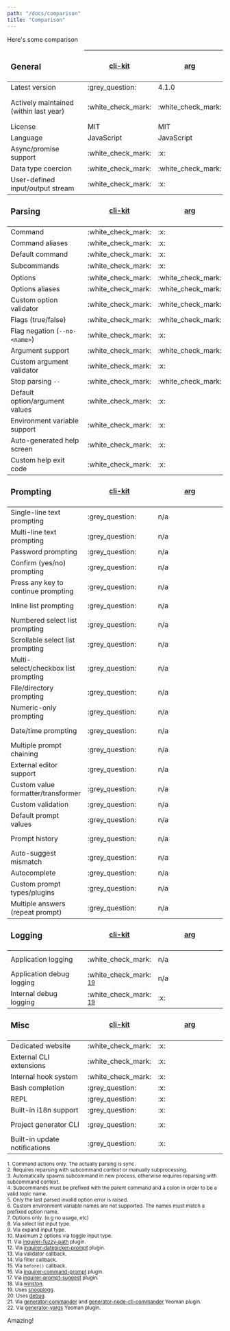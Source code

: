 ```yaml
---
path: "/docs/comparison"
title: "Comparison"
---
```


Here's some comparison

<!-- COMPARISON START -->
<table>
<thead><tr><td><h3>General</h3></td><th scope="col"><a href="https://npmjs.com/package/cli-kit">cli-kit</a></th><th scope="col"><a href="https://npmjs.com/package/arg">arg</a></th><th scope="col"><a href="https://npmjs.com/package/caporal">Caporal.js</a></th><th scope="col"><a href="https://npmjs.com/package/commander">Commander.js</a></th><th scope="col"><a href="https://npmjs.com/package/dashdash">dashdash</a></th><th scope="col"><a href="https://npmjs.com/package/fields">fields</a></th><th scope="col"><a href="https://npmjs.com/package/getopts">getopts</a></th><th scope="col"><a href="https://npmjs.com/package/inquirer">inquirer</a></th><th scope="col"><a href="https://npmjs.com/package/meow">meow</a></th><th scope="col"><a href="https://npmjs.com/package/minimist">minimist</a></th><th scope="col"><a href="https://npmjs.com/package/mri">mri</a></th><th scope="col"><a href="https://npmjs.com/package/oclif">oclif</a></th><th scope="col"><a href="https://npmjs.com/package/prompt">prompt</a></th><th scope="col"><a href="https://npmjs.com/package/promptly">promptly</a></th><th scope="col"><a href="https://npmjs.com/package/prompts">prompts</a></th><th scope="col"><a href="https://npmjs.com/package/yargs">yargs</a></th></tr></thead>

<tbody>
<tr><td>Latest version</td><td>:grey_question:</td><td>4.1.0</td><td>1.1.0</td><td>2.19.0</td><td>1.14.1</td><td>0.1.24</td><td>2.2.3</td><td>6.2.2</td><td>5.0.0</td><td>1.2.0</td><td>1.1.4</td><td>1.12.10</td><td>1.0.0</td><td>3.0.3</td><td>2.0.3</td><td>13.2.1</td></tr>
<tr><td>Actively maintained <br> (within last year)</td><td>:white_check_mark:</td><td>:white_check_mark:</td><td>:white_check_mark:</td><td>:white_check_mark:</td><td>:warning:<br>Last release Dec 2016</td><td>:warning:<br>Last release Jul 2015</td><td>:white_check_mark:</td><td>:white_check_mark:</td><td>:white_check_mark:</td><td>:warning:<br>Last release Sep 2015</td><td>:white_check_mark:</td><td>:white_check_mark:</td><td>:warning:<br>Last release Mar 2016</td><td>:warning:<br>Last release Feb 2018</td><td>:white_check_mark:</td><td>:white_check_mark:</td></tr>
<tr><td>License</td><td>MIT</td><td>MIT</td><td>MIT</td><td>MIT</td><td>MIT</td><td>MIT</td><td>MIT</td><td>MIT</td><td>MIT</td><td>MIT</td><td>MIT</td><td>MIT</td><td>MIT</td><td>MIT</td><td>MIT</td><td>MIT</td></tr>
<tr><td>Language</td><td>JavaScript</td><td>JavaScript</td><td>JavaScript</td><td>JavaScript</td><td>JavaScript</td><td>JavaScript</td><td>JavaScript</td><td>JavaScript</td><td>JavaScript</td><td>JavaScript</td><td>JavaScript</td><td>TypeScript</td><td>JavaScript</td><td>JavaScript</td><td>JavaScript</td><td>JavaScript</td></tr>
<tr><td>Async/promise support</td><td>:white_check_mark:</td><td>:x:</td><td>:white_check_mark: <sub><a href="#comparison-footnote-1">1</a></sub></td><td>:x:</td><td>:x:</td><td>:x:</td><td>:x:</td><td>:white_check_mark:</td><td>:x:</td><td>:x:</td><td>:x:</td><td>:white_check_mark: <sub><a href="#comparison-footnote-1">1</a></sub></td><td>:x:</td><td>:white_check_mark:</td><td>:white_check_mark:</td><td>:x:</td></tr>
<tr><td>Data type coercion</td><td>:white_check_mark:</td><td>:white_check_mark:</td><td>:white_check_mark:</td><td>:white_check_mark:</td><td>:white_check_mark:</td><td>:x:</td><td>:white_check_mark:</td><td>:x:</td><td>:white_check_mark:</td><td>:white_check_mark:</td><td>:white_check_mark:</td><td>:white_check_mark:</td><td>:x:</td><td>:x:</td><td>:white_check_mark:</td><td>:white_check_mark:</td></tr>
<tr><td>User-defined input/output stream</td><td>:white_check_mark:</td><td>:x:</td><td>:x:</td><td>:x:</td><td>:x:</td><td>:x:</td><td>:x:</td><td>:white_check_mark:</td><td>:x:</td><td>:x:</td><td>:x:</td><td>:x:</td><td>:white_check_mark:</td><td>:white_check_mark:</td><td>:white_check_mark:</td><td>:x:</td></tr>
</tbody>

<thead><tr><td><h3>Parsing</h3></td><th scope="col"><a href="https://npmjs.com/package/cli-kit">cli-kit</a></th><th scope="col"><a href="https://npmjs.com/package/arg">arg</a></th><th scope="col"><a href="https://npmjs.com/package/caporal">Caporal.js</a></th><th scope="col"><a href="https://npmjs.com/package/commander">Commander.js</a></th><th scope="col"><a href="https://npmjs.com/package/dashdash">dashdash</a></th><th scope="col"><a href="https://npmjs.com/package/fields">fields</a></th><th scope="col"><a href="https://npmjs.com/package/getopts">getopts</a></th><th scope="col"><a href="https://npmjs.com/package/inquirer">inquirer</a></th><th scope="col"><a href="https://npmjs.com/package/meow">meow</a></th><th scope="col"><a href="https://npmjs.com/package/minimist">minimist</a></th><th scope="col"><a href="https://npmjs.com/package/mri">mri</a></th><th scope="col"><a href="https://npmjs.com/package/oclif">oclif</a></th><th scope="col"><a href="https://npmjs.com/package/prompt">prompt</a></th><th scope="col"><a href="https://npmjs.com/package/promptly">promptly</a></th><th scope="col"><a href="https://npmjs.com/package/prompts">prompts</a></th><th scope="col"><a href="https://npmjs.com/package/yargs">yargs</a></th></tr></thead>

<tbody>
<tr><td>Command</td><td>:white_check_mark:</td><td>:x:</td><td>:white_check_mark:</td><td>:white_check_mark:</td><td>:x:</td><td>n/a</td><td>:x:</td><td>n/a</td><td>:x:</td><td>:x:</td><td>:x:</td><td>:white_check_mark:</td><td>n/a</td><td>n/a</td><td>n/a</td><td>:white_check_mark:</td></tr>
<tr><td>Command aliases</td><td>:white_check_mark:</td><td>:x:</td><td>:white_check_mark:</td><td>:white_check_mark:</td><td>:x:</td><td>n/a</td><td>:x:</td><td>n/a</td><td>:x:</td><td>:x:</td><td>:x:</td><td>:white_check_mark:</td><td>n/a</td><td>n/a</td><td>n/a</td><td>:white_check_mark:</td></tr>
<tr><td>Default command</td><td>:white_check_mark:</td><td>:x:</td><td>:x:</td><td>:x:</td><td>:x:</td><td>n/a</td><td>:x:</td><td>n/a</td><td>:x:</td><td>:x:</td><td>:x:</td><td>:x:</td><td>n/a</td><td>n/a</td><td>n/a</td><td>:white_check_mark:</td></tr>
<tr><td>Subcommands</td><td>:white_check_mark:</td><td>:x:</td><td>:warning: <sub><a href="#comparison-footnote-2">2</a></sub></td><td>:warning: <sub><a href="#comparison-footnote-3">3</a></sub></td><td>:x:</td><td>n/a</td><td>:x:</td><td>n/a</td><td>:x:</td><td>:x:</td><td>:x:</td><td>:warning: <sub><a href="#comparison-footnote-4">4</a></sub></td><td>n/a</td><td>n/a</td><td>n/a</td><td>:warning: <sub><a href="#comparison-footnote-2">2</a></sub></td></tr>
<tr><td>Options</td><td>:white_check_mark:</td><td>:white_check_mark:</td><td>:white_check_mark:</td><td>:white_check_mark:</td><td>:white_check_mark:</td><td>n/a</td><td>:white_check_mark:</td><td>n/a</td><td>:white_check_mark:</td><td>:white_check_mark:</td><td>:white_check_mark:</td><td>:white_check_mark:</td><td>n/a</td><td>n/a</td><td>n/a</td><td>:white_check_mark:</td></tr>
<tr><td>Options aliases</td><td>:white_check_mark:</td><td>:white_check_mark:</td><td>:x:</td><td>:x:</td><td>:white_check_mark:</td><td>n/a</td><td>:white_check_mark:</td><td>n/a</td><td>:white_check_mark:</td><td>:white_check_mark:</td><td>:white_check_mark:</td><td>:x:</td><td>n/a</td><td>n/a</td><td>n/a</td><td>:white_check_mark:</td></tr>
<tr><td>Custom option validator</td><td>:white_check_mark:</td><td>:white_check_mark:</td><td>:white_check_mark:</td><td>:white_check_mark:</td><td>:x:</td><td>n/a</td><td>:x:</td><td>n/a</td><td>:x:</td><td>:x:</td><td>:x:</td><td>:white_check_mark:</td><td>n/a</td><td>n/a</td><td>n/a</td><td>:x: <sub><a href="#comparison-footnote-5">5</a></sub></td></tr>
<tr><td>Flags (true/false)</td><td>:white_check_mark:</td><td>:white_check_mark:</td><td>:x:</td><td>:white_check_mark:</td><td>:white_check_mark:</td><td>n/a</td><td>:white_check_mark:</td><td>n/a</td><td>:white_check_mark:</td><td>:white_check_mark:</td><td>:white_check_mark:</td><td>:white_check_mark:</td><td>n/a</td><td>n/a</td><td>n/a</td><td>:white_check_mark:</td></tr>
<tr><td>Flag negation (<code>--no-&lt;name&gt;</code>)</td><td>:white_check_mark:</td><td>:x:</td><td>:x:</td><td>:white_check_mark:</td><td>:x:</td><td>n/a</td><td>:x:</td><td>n/a</td><td>:white_check_mark:</td><td>:white_check_mark:</td><td>:white_check_mark:</td><td>:white_check_mark:</td><td>n/a</td><td>n/a</td><td>n/a</td><td>:white_check_mark:</td></tr>
<tr><td>Argument support</td><td>:white_check_mark:</td><td>:white_check_mark:</td><td>:white_check_mark:</td><td>:white_check_mark:</td><td>:white_check_mark:</td><td>n/a</td><td>:white_check_mark:</td><td>n/a</td><td>:white_check_mark:</td><td>:white_check_mark:</td><td>:white_check_mark:</td><td>:white_check_mark:</td><td>n/a</td><td>n/a</td><td>n/a</td><td>:white_check_mark:</td></tr>
<tr><td>Custom argument validator</td><td>:white_check_mark:</td><td>:x:</td><td>:white_check_mark:</td><td>:white_check_mark:</td><td>:x:</td><td>n/a</td><td>:x:</td><td>n/a</td><td>:x:</td><td>:x:</td><td>:x:</td><td>:white_check_mark:</td><td>n/a</td><td>n/a</td><td>n/a</td><td>:white_check_mark:</td></tr>
<tr><td>Stop parsing <code>--</code></td><td>:white_check_mark:</td><td>:white_check_mark:</td><td>:white_check_mark:</td><td>:white_check_mark:</td><td>:white_check_mark:</td><td>n/a</td><td>:white_check_mark:</td><td>n/a</td><td>:white_check_mark:</td><td>:white_check_mark:</td><td>:white_check_mark:</td><td>:white_check_mark:</td><td>n/a</td><td>n/a</td><td>n/a</td><td>:white_check_mark:</td></tr>
<tr><td>Default option/argument values</td><td>:white_check_mark:</td><td>:x:</td><td>:white_check_mark:</td><td>:white_check_mark:</td><td>:white_check_mark:</td><td>n/a</td><td>:white_check_mark:</td><td>n/a</td><td>:white_check_mark:</td><td>:white_check_mark:</td><td>:white_check_mark:</td><td>:white_check_mark:</td><td>n/a</td><td>n/a</td><td>n/a</td><td>:white_check_mark:</td></tr>
<tr><td>Environment variable support</td><td>:white_check_mark:</td><td>:x:</td><td>:x:</td><td>:x:</td><td>:white_check_mark:</td><td>n/a</td><td>:x:</td><td>n/a</td><td>:x:</td><td>:x:</td><td>:x:</td><td>:white_check_mark:</td><td>n/a</td><td>n/a</td><td>n/a</td><td>:white_check_mark: <sub><a href="#comparison-footnote-6">6</a></sub></td></tr>
<tr><td>Auto-generated help screen</td><td>:white_check_mark:</td><td>:x:</td><td>:white_check_mark:</td><td>:white_check_mark:</td><td>:white_check_mark: <sub><a href="#comparison-footnote-7">7</a></sub></td><td>n/a</td><td>:x:</td><td>n/a</td><td>:white_check_mark:</td><td>:x:</td><td>:x:</td><td>:white_check_mark:</td><td>n/a</td><td>n/a</td><td>n/a</td><td>:white_check_mark:</td></tr>
<tr><td>Custom help exit code</td><td>:white_check_mark:</td><td>:x:</td><td>:x:</td><td>:x:</td><td>:x:</td><td>n/a</td><td>:x:</td><td>n/a</td><td>:white_check_mark:</td><td>:x:</td><td>:x:</td><td>:x:</td><td>n/a</td><td>n/a</td><td>n/a</td><td>:x:</td></tr>
</tbody>

<thead><tr><td><h3>Prompting</h3></td><th scope="col"><a href="https://npmjs.com/package/cli-kit">cli-kit</a></th><th scope="col"><a href="https://npmjs.com/package/arg">arg</a></th><th scope="col"><a href="https://npmjs.com/package/caporal">Caporal.js</a></th><th scope="col"><a href="https://npmjs.com/package/commander">Commander.js</a></th><th scope="col"><a href="https://npmjs.com/package/dashdash">dashdash</a></th><th scope="col"><a href="https://npmjs.com/package/fields">fields</a></th><th scope="col"><a href="https://npmjs.com/package/getopts">getopts</a></th><th scope="col"><a href="https://npmjs.com/package/inquirer">inquirer</a></th><th scope="col"><a href="https://npmjs.com/package/meow">meow</a></th><th scope="col"><a href="https://npmjs.com/package/minimist">minimist</a></th><th scope="col"><a href="https://npmjs.com/package/mri">mri</a></th><th scope="col"><a href="https://npmjs.com/package/oclif">oclif</a></th><th scope="col"><a href="https://npmjs.com/package/prompt">prompt</a></th><th scope="col"><a href="https://npmjs.com/package/promptly">promptly</a></th><th scope="col"><a href="https://npmjs.com/package/prompts">prompts</a></th><th scope="col"><a href="https://npmjs.com/package/yargs">yargs</a></th></tr></thead>

<tbody>
<tr><td>Single-line text prompting</td><td>:grey_question:</td><td>n/a</td><td>n/a</td><td>n/a</td><td>n/a</td><td>:white_check_mark:</td><td>n/a</td><td>:white_check_mark:</td><td>n/a</td><td>n/a</td><td>n/a</td><td>:white_check_mark:</td><td>:white_check_mark:</td><td>:white_check_mark:</td><td>:white_check_mark:</td><td>n/a</td></tr>
<tr><td>Multi-line text prompting</td><td>:grey_question:</td><td>n/a</td><td>n/a</td><td>n/a</td><td>n/a</td><td>:x:</td><td>n/a</td><td>:x:</td><td>n/a</td><td>n/a</td><td>n/a</td><td>:x:</td><td>:x:</td><td>:x:</td><td>:x:</td><td>n/a</td></tr>
<tr><td>Password prompting</td><td>:grey_question:</td><td>n/a</td><td>n/a</td><td>n/a</td><td>n/a</td><td>:white_check_mark:</td><td>n/a</td><td>:white_check_mark:</td><td>n/a</td><td>n/a</td><td>n/a</td><td>:white_check_mark:</td><td>:white_check_mark:</td><td>:white_check_mark:</td><td>:white_check_mark:</td><td>n/a</td></tr>
<tr><td>Confirm (yes/no) prompting</td><td>:grey_question:</td><td>n/a</td><td>n/a</td><td>n/a</td><td>n/a</td><td>:white_check_mark: <sub><a href="#comparison-footnote-8">8</a></sub></td><td>n/a</td><td>:white_check_mark:</td><td>n/a</td><td>n/a</td><td>n/a</td><td>:white_check_mark:</td><td>:white_check_mark:</td><td>:white_check_mark:</td><td>:white_check_mark:</td><td>n/a</td></tr>
<tr><td>Press any key to continue prompting</td><td>:grey_question:</td><td>n/a</td><td>n/a</td><td>n/a</td><td>n/a</td><td>:x:</td><td>n/a</td><td>:x:</td><td>n/a</td><td>n/a</td><td>n/a</td><td>:white_check_mark:</td><td>:x:</td><td>:white_check_mark:</td><td>:x:</td><td>n/a</td></tr>
<tr><td>Inline list prompting</td><td>:grey_question:</td><td>n/a</td><td>n/a</td><td>n/a</td><td>n/a</td><td>:white_check_mark: <sub><a href="#comparison-footnote-8">8</a></sub></td><td>n/a</td><td>:white_check_mark: <sub><a href="#comparison-footnote-9">9</a></sub></td><td>n/a</td><td>n/a</td><td>n/a</td><td>:x:</td><td>:x:</td><td>:x:</td><td>:white_check_mark: <sub><a href="#comparison-footnote-10">10</a></sub></td><td>n/a</td></tr>
<tr><td>Numbered select list prompting</td><td>:grey_question:</td><td>n/a</td><td>n/a</td><td>n/a</td><td>n/a</td><td>:white_check_mark:</td><td>n/a</td><td>:white_check_mark:</td><td>n/a</td><td>n/a</td><td>n/a</td><td>:x:</td><td>:x:</td><td>:x:</td><td>:x:</td><td>n/a</td></tr>
<tr><td>Scrollable select list prompting</td><td>:grey_question:</td><td>n/a</td><td>n/a</td><td>n/a</td><td>n/a</td><td>:x:</td><td>n/a</td><td>:white_check_mark:</td><td>n/a</td><td>n/a</td><td>n/a</td><td>:x:</td><td>:x:</td><td>:x:</td><td>:white_check_mark:</td><td>n/a</td></tr>
<tr><td>Multi-select/checkbox list prompting</td><td>:grey_question:</td><td>n/a</td><td>n/a</td><td>n/a</td><td>n/a</td><td>:x:</td><td>n/a</td><td>:white_check_mark:</td><td>n/a</td><td>n/a</td><td>n/a</td><td>:x:</td><td>:x:</td><td>:x:</td><td>:white_check_mark:</td><td>n/a</td></tr>
<tr><td>File/directory prompting</td><td>:grey_question:</td><td>n/a</td><td>n/a</td><td>n/a</td><td>n/a</td><td>:white_check_mark:</td><td>n/a</td><td>:white_check_mark: <sub><a href="#comparison-footnote-11">11</a></sub></td><td>n/a</td><td>n/a</td><td>n/a</td><td>:x:</td><td>:x:</td><td>:x:</td><td>:x:</td><td>n/a</td></tr>
<tr><td>Numeric-only prompting</td><td>:grey_question:</td><td>n/a</td><td>n/a</td><td>n/a</td><td>n/a</td><td>:x:</td><td>n/a</td><td>:x:</td><td>n/a</td><td>n/a</td><td>n/a</td><td>:x:</td><td>:x:</td><td>:x:</td><td>:white_check_mark:</td><td>n/a</td></tr>
<tr><td>Date/time prompting</td><td>:grey_question:</td><td>n/a</td><td>n/a</td><td>n/a</td><td>n/a</td><td>:x:</td><td>n/a</td><td>:white_check_mark: <sub><a href="#comparison-footnote-12">12</a></sub></td><td>n/a</td><td>n/a</td><td>n/a</td><td>:x:</td><td>:x:</td><td>:x:</td><td>:x:</td><td>n/a</td></tr>
<tr><td>Multiple prompt chaining</td><td>:grey_question:</td><td>n/a</td><td>n/a</td><td>n/a</td><td>n/a</td><td>:white_check_mark:</td><td>n/a</td><td>:white_check_mark:</td><td>n/a</td><td>n/a</td><td>n/a</td><td>:x:</td><td>:x:</td><td>:x:</td><td>:white_check_mark:</td><td>n/a</td></tr>
<tr><td>External editor support</td><td>:grey_question:</td><td>n/a</td><td>n/a</td><td>n/a</td><td>n/a</td><td>:x:</td><td>n/a</td><td>:white_check_mark:</td><td>n/a</td><td>n/a</td><td>n/a</td><td>:x:</td><td>:x:</td><td>:x:</td><td>:x:</td><td>n/a</td></tr>
<tr><td>Custom value formatter/transformer</td><td>:grey_question:</td><td>n/a</td><td>n/a</td><td>n/a</td><td>n/a</td><td>:white_check_mark: <sub><a href="#comparison-footnote-13">13</a></sub></td><td>n/a</td><td>:white_check_mark: <sub><a href="#comparison-footnote-14">14</a></sub></td><td>n/a</td><td>n/a</td><td>n/a</td><td>:x:</td><td>:white_check_mark: <sub><a href="#comparison-footnote-15">15</a></sub></td><td>:white_check_mark: <sub><a href="#comparison-footnote-13">13</a></sub></td><td>:white_check_mark:</td><td>n/a</td></tr>
<tr><td>Custom validation</td><td>:grey_question:</td><td>n/a</td><td>n/a</td><td>n/a</td><td>n/a</td><td>:x:</td><td>n/a</td><td>:white_check_mark:</td><td>n/a</td><td>n/a</td><td>n/a</td><td>:x:</td><td>:white_check_mark:</td><td>:white_check_mark:</td><td>:white_check_mark:</td><td>n/a</td></tr>
<tr><td>Default prompt values</td><td>:grey_question:</td><td>n/a</td><td>n/a</td><td>n/a</td><td>n/a</td><td>:white_check_mark:</td><td>n/a</td><td>:white_check_mark:</td><td>n/a</td><td>n/a</td><td>n/a</td><td>:white_check_mark:</td><td>:white_check_mark:</td><td>:white_check_mark:</td><td>:white_check_mark:</td><td>n/a</td></tr>
<tr><td>Prompt history</td><td>:grey_question:</td><td>n/a</td><td>n/a</td><td>n/a</td><td>n/a</td><td>:white_check_mark:</td><td>n/a</td><td>:white_check_mark: <sub><a href="#comparison-footnote-16">16</a></sub></td><td>n/a</td><td>n/a</td><td>n/a</td><td>:x:</td><td>:white_check_mark:</td><td>:x:</td><td>:x:</td><td>n/a</td></tr>
<tr><td>Auto-suggest mismatch</td><td>:grey_question:</td><td>n/a</td><td>n/a</td><td>n/a</td><td>n/a</td><td>:white_check_mark:</td><td>n/a</td><td>:white_check_mark: <sub><a href="#comparison-footnote-17">17</a></sub></td><td>n/a</td><td>n/a</td><td>n/a</td><td>:x:</td><td>:white_check_mark:</td><td>:x:</td><td>:x:</td><td>n/a</td></tr>
<tr><td>Autocomplete</td><td>:grey_question:</td><td>n/a</td><td>n/a</td><td>n/a</td><td>n/a</td><td>:white_check_mark:</td><td>n/a</td><td>:white_check_mark:</td><td>n/a</td><td>n/a</td><td>n/a</td><td>:x:</td><td>:x:</td><td>:x:</td><td>:white_check_mark:</td><td>n/a</td></tr>
<tr><td>Custom prompt types/plugins</td><td>:grey_question:</td><td>n/a</td><td>n/a</td><td>n/a</td><td>n/a</td><td>:x:</td><td>n/a</td><td>:white_check_mark:</td><td>n/a</td><td>n/a</td><td>n/a</td><td>:x:</td><td>:x:</td><td>:x:</td><td>:x:</td><td>n/a</td></tr>
<tr><td>Multiple answers (repeat prompt)</td><td>:grey_question:</td><td>n/a</td><td>n/a</td><td>n/a</td><td>n/a</td><td>:x:</td><td>n/a</td><td>:x:</td><td>n/a</td><td>n/a</td><td>n/a</td><td>:x:</td><td>:x:</td><td>:x:</td><td>:white_check_mark:</td><td>n/a</td></tr>
</tbody>

<thead><tr><td><h3>Logging</h3></td><th scope="col"><a href="https://npmjs.com/package/cli-kit">cli-kit</a></th><th scope="col"><a href="https://npmjs.com/package/arg">arg</a></th><th scope="col"><a href="https://npmjs.com/package/caporal">Caporal.js</a></th><th scope="col"><a href="https://npmjs.com/package/commander">Commander.js</a></th><th scope="col"><a href="https://npmjs.com/package/dashdash">dashdash</a></th><th scope="col"><a href="https://npmjs.com/package/fields">fields</a></th><th scope="col"><a href="https://npmjs.com/package/getopts">getopts</a></th><th scope="col"><a href="https://npmjs.com/package/inquirer">inquirer</a></th><th scope="col"><a href="https://npmjs.com/package/meow">meow</a></th><th scope="col"><a href="https://npmjs.com/package/minimist">minimist</a></th><th scope="col"><a href="https://npmjs.com/package/mri">mri</a></th><th scope="col"><a href="https://npmjs.com/package/oclif">oclif</a></th><th scope="col"><a href="https://npmjs.com/package/prompt">prompt</a></th><th scope="col"><a href="https://npmjs.com/package/promptly">promptly</a></th><th scope="col"><a href="https://npmjs.com/package/prompts">prompts</a></th><th scope="col"><a href="https://npmjs.com/package/yargs">yargs</a></th></tr></thead>

<tbody>
<tr><td>Application logging</td><td>:white_check_mark:</td><td>n/a</td><td>:white_check_mark: <sub><a href="#comparison-footnote-18">18</a></sub></td><td>n/a</td><td>n/a</td><td>n/a</td><td>n/a</td><td>n/a</td><td>n/a</td><td>n/a</td><td>n/a</td><td>:white_check_mark:</td><td>n/a</td><td>n/a</td><td>n/a</td><td>n/a</td></tr>
<tr><td>Application debug logging</td><td>:white_check_mark: <sub><a href="#comparison-footnote-19">19</a></sub></td><td>n/a</td><td>:x:</td><td>n/a</td><td>n/a</td><td>n/a</td><td>n/a</td><td>n/a</td><td>:white_check_mark:</td><td>n/a</td><td>:x:</td><td>:x:</td><td>n/a</td><td>n/a</td><td>n/a</td><td>n/a</td></tr>
<tr><td>Internal debug logging</td><td>:white_check_mark: <sub><a href="#comparison-footnote-19">19</a></sub></td><td>:x:</td><td>:x:</td><td>:x:</td><td>:x:</td><td>:x:</td><td>:x:</td><td>:x:</td><td>:x:</td><td>:x:</td><td>:x:</td><td>:white_check_mark: <sub><a href="#comparison-footnote-20">20</a></sub></td><td>:x:</td><td>:x:</td><td>:x:</td><td>:x:</td></tr>
</tbody>

<thead><tr><td><h3>Misc</h3></td><th scope="col"><a href="https://npmjs.com/package/cli-kit">cli-kit</a></th><th scope="col"><a href="https://npmjs.com/package/arg">arg</a></th><th scope="col"><a href="https://npmjs.com/package/caporal">Caporal.js</a></th><th scope="col"><a href="https://npmjs.com/package/commander">Commander.js</a></th><th scope="col"><a href="https://npmjs.com/package/dashdash">dashdash</a></th><th scope="col"><a href="https://npmjs.com/package/fields">fields</a></th><th scope="col"><a href="https://npmjs.com/package/getopts">getopts</a></th><th scope="col"><a href="https://npmjs.com/package/inquirer">inquirer</a></th><th scope="col"><a href="https://npmjs.com/package/meow">meow</a></th><th scope="col"><a href="https://npmjs.com/package/minimist">minimist</a></th><th scope="col"><a href="https://npmjs.com/package/mri">mri</a></th><th scope="col"><a href="https://npmjs.com/package/oclif">oclif</a></th><th scope="col"><a href="https://npmjs.com/package/prompt">prompt</a></th><th scope="col"><a href="https://npmjs.com/package/promptly">promptly</a></th><th scope="col"><a href="https://npmjs.com/package/prompts">prompts</a></th><th scope="col"><a href="https://npmjs.com/package/yargs">yargs</a></th></tr></thead>

<tbody>
<tr><td>Dedicated website</td><td>:white_check_mark:</td><td>:x:</td><td>:x:</td><td>:x:</td><td>:x:</td><td>:x:</td><td>:x:</td><td>:x:</td><td>:x:</td><td>:x:</td><td>:x:</td><td>:white_check_mark:</td><td>:x:</td><td>:x:</td><td>:x:</td><td>:white_check_mark:</td></tr>
<tr><td>External CLI extensions</td><td>:white_check_mark:</td><td>:x:</td><td>:x:</td><td>:x:</td><td>:x:</td><td>n/a</td><td>n/a</td><td>n/a</td><td>:white_check_mark:</td><td>:x:</td><td>:x:</td><td>:white_check_mark:</td><td>n/a</td><td>n/a</td><td>n/a</td><td>:x:</td></tr>
<tr><td>Internal hook system</td><td>:white_check_mark:</td><td>:x:</td><td>:x:</td><td>:x:</td><td>:x:</td><td>:x:</td><td>:x:</td><td>:x:</td><td>:x:</td><td>:x:</td><td>:x:</td><td>:white_check_mark:</td><td>:x:</td><td>:x:</td><td>:x:</td><td>:x:</td></tr>
<tr><td>Bash completion</td><td>:grey_question:</td><td>:x:</td><td>:white_check_mark:</td><td>:x:</td><td>:white_check_mark:</td><td>n/a</td><td>:x:</td><td>n/a</td><td>:x:</td><td>:x:</td><td>:x:</td><td>:x:</td><td>n/a</td><td>n/a</td><td>n/a</td><td>:x:</td></tr>
<tr><td>REPL</td><td>:grey_question:</td><td>:x:</td><td>:x:</td><td>:x:</td><td>:x:</td><td>:x:</td><td>:x:</td><td>:x:</td><td>:x:</td><td>:x:</td><td>:x:</td><td>:x:</td><td>:x:</td><td>:x:</td><td>:x:</td><td>:x:</td></tr>
<tr><td>Built-in i18n support</td><td>:grey_question:</td><td>:x:</td><td>:x:</td><td>:x:</td><td>:x:</td><td>:white_check_mark:</td><td>:x:</td><td>:x:</td><td>:x:</td><td>:x:</td><td>:x:</td><td>:x:</td><td>:x:</td><td>:x:</td><td>:x:</td><td>:x:</td></tr>
<tr><td>Project generator CLI</td><td>:grey_question:</td><td>:x:</td><td>:x:</td><td>:white_check_mark: <sub><a href="#comparison-footnote-21">21</a></sub></td><td>:x:</td><td>:x:</td><td>:x:</td><td>:x:</td><td>:x:</td><td>:x:</td><td>:x:</td><td>:white_check_mark:</td><td>:x:</td><td>:x:</td><td>:x:</td><td>:white_check_mark: <sub><a href="#comparison-footnote-22">22</a></sub></td></tr>
<tr><td>Built-in update notifications</td><td>:grey_question:</td><td>:x:</td><td>:x:</td><td>:x:</td><td>:x:</td><td>:x:</td><td>:x:</td><td>:x:</td><td>:x:</td><td>:x:</td><td>:x:</td><td>:x:</td><td>:x:</td><td>:x:</td><td>:x:</td><td>:x:</td></tr>
</tbody>
</table>

<sub id="comparison-footnote-1">1. Command actions only. The actually parsing is sync.</sub><br>
<sub id="comparison-footnote-2">2. Requires reparsing with subcommand context or manually subprocessing.</sub><br>
<sub id="comparison-footnote-3">3. Automatically spawns subcommand in new process, otherwise requires reparsing with subcommand context.</sub><br>
<sub id="comparison-footnote-4">4. Subcommands must be prefixed with the parent command and a colon in order to be a valid topic name.</sub><br>
<sub id="comparison-footnote-5">5. Only the last parsed invalid option error is raised.</sub><br>
<sub id="comparison-footnote-6">6. Custom environment variable names are not supported. The names must match a prefixed option name.</sub><br>
<sub id="comparison-footnote-7">7. Options only. (e.g no usage, etc)</sub><br>
<sub id="comparison-footnote-8">8. Via select list input type.</sub><br>
<sub id="comparison-footnote-9">9. Via expand input type.</sub><br>
<sub id="comparison-footnote-10">10. Maximum 2 options via toggle input type.</sub><br>
<sub id="comparison-footnote-11">11. Via [inquirer-fuzzy-path](https://www.npmjs.com/package/inquirer-fuzzy-path) plugin.</sub><br>
<sub id="comparison-footnote-12">12. Via [inquirer-datepicker-prompt](https://www.npmjs.com/package/inquirer-datepicker-prompt) plugin.</sub><br>
<sub id="comparison-footnote-13">13. Via validator callback.</sub><br>
<sub id="comparison-footnote-14">14. Via filter callback.</sub><br>
<sub id="comparison-footnote-15">15. Via `before()` callback.</sub><br>
<sub id="comparison-footnote-16">16. Via [inquirer-command-prompt](https://www.npmjs.com/package/inquirer-command-prompt) plugin.</sub><br>
<sub id="comparison-footnote-17">17. Via [inquirer-prompt-suggest](https://www.npmjs.com/package/inquirer-prompt-suggest) plugin.</sub><br>
<sub id="comparison-footnote-18">18. Via [winston](https://npmjs.com/package/winston).</sub><br>
<sub id="comparison-footnote-19">19. Uses [snooplogg](https://npmjs.com/package/snooplogg).</sub><br>
<sub id="comparison-footnote-20">20. Uses [debug](https://npmjs.com/package/debug).</sub><br>
<sub id="comparison-footnote-21">21. Via [generator-commander](https://www.npmjs.com/package/generator-commander) and [generator-node-cli-commander](https://www.npmjs.com/package/generator-node-cli-commander) Yeoman plugin.</sub><br>
<sub id="comparison-footnote-22">22. Via [generator-yargs](https://www.npmjs.com/package/generator-yargs) Yeoman plugin.</sub><br>
<!-- COMPARISON END -->

Amazing!